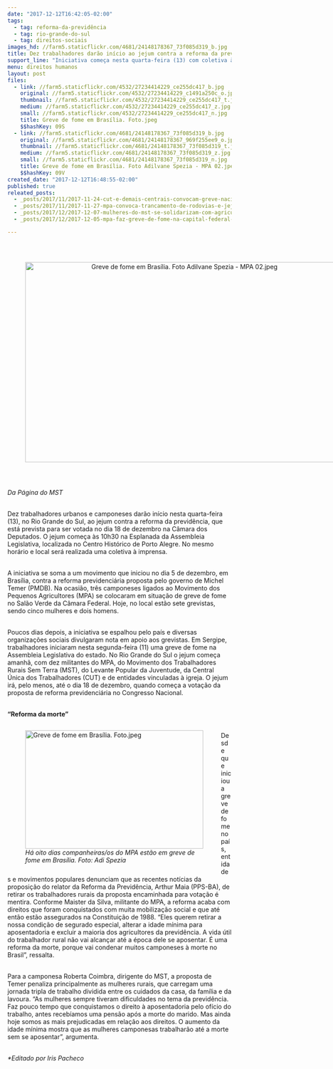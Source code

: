 ```yaml
---
date: "2017-12-12T16:42:05-02:00"
tags:
  - tag: reforma-da-previdência
  - tag: rio-grande-do-sul
  - tag: direitos-sociais
images_hd: //farm5.staticflickr.com/4681/24148178367_73f085d319_b.jpg
title: Dez trabalhadores darão início ao jejum contra a reforma da previdência no RS
support_line: "Iniciativa começa nesta quarta-feira (13) com coletiva à imprensa na Assembleia Legislativa, em Porto Alegre."
menu: direitos humanos
layout: post
files:
  - link: //farm5.staticflickr.com/4532/27234414229_ce255dc417_b.jpg
    original: //farm5.staticflickr.com/4532/27234414229_c1491a250c_o.jpg
    thumbnail: //farm5.staticflickr.com/4532/27234414229_ce255dc417_t.jpg
    medium: //farm5.staticflickr.com/4532/27234414229_ce255dc417_z.jpg
    small: //farm5.staticflickr.com/4532/27234414229_ce255dc417_n.jpg
    title: Greve de fome em Brasília. Foto.jpeg
    $$hashKey: 09S
  - link: //farm5.staticflickr.com/4681/24148178367_73f085d319_b.jpg
    original: //farm5.staticflickr.com/4681/24148178367_969f255ee9_o.jpg
    thumbnail: //farm5.staticflickr.com/4681/24148178367_73f085d319_t.jpg
    medium: //farm5.staticflickr.com/4681/24148178367_73f085d319_z.jpg
    small: //farm5.staticflickr.com/4681/24148178367_73f085d319_n.jpg
    title: Greve de fome em Brasília. Foto Adilvane Spezia - MPA 02.jpeg
    $$hashKey: 09V
created_date: "2017-12-12T16:48:55-02:00"
published: true
releated_posts:
  - _posts/2017/11/2017-11-24-cut-e-demais-centrais-convocam-greve-nacional-contra-reforma-da-previdencia-e-em-defesa-dos-direitos.md
  - _posts/2017/11/2017-11-27-mpa-convoca-trancamento-de-rodovias-e-jejum-publico-contra-reforma-da-previdencia.md
  - _posts/2017/12/2017-12-07-mulheres-do-mst-se-solidarizam-com-agricultoras-e-agricultores-em-greve-de-fome.md
  - _posts/2017/12/2017-12-05-mpa-faz-greve-de-fome-na-capital-federal-contra-a-reforma-da-previdencia.md

---
```

<p>&nbsp;</p>

<div style="text-align:center">
<figure class="image" style="display:inline-block"><img alt="Greve de fome em Brasília. Foto Adilvane Spezia - MPA 02.jpeg" height="450" src="//farm5.staticflickr.com/4681/24148178367_73f085d319_b.jpg" width="700" />
<figcaption></figcaption>
</figure>
</div>

<p>&nbsp;</p>

<p><em>Da P&aacute;gina do MST</em></p>

<p><br />
Dez trabalhadores urbanos e camponeses dar&atilde;o in&iacute;cio nesta quarta-feira (13), no Rio Grande do Sul, ao jejum contra a reforma da previd&ecirc;ncia, que est&aacute; prevista para ser votada no dia 18 de dezembro na C&acirc;mara dos Deputados. O jejum come&ccedil;a &agrave;s 10h30 na Esplanada da Assembleia Legislativa, localizada no Centro Hist&oacute;rico de Porto Alegre. No mesmo hor&aacute;rio e local ser&aacute; realizada uma coletiva &agrave; imprensa.</p>

<p><br />
A iniciativa se soma a um movimento que iniciou no dia 5 de dezembro, em Bras&iacute;lia, contra a reforma previdenci&aacute;ria proposta pelo governo de Michel Temer (PMDB). Na ocasi&atilde;o, tr&ecirc;s camponeses ligados ao Movimento dos Pequenos Agricultores (MPA) se colocaram em situa&ccedil;&atilde;o de greve de fome no Sal&atilde;o Verde da C&acirc;mara Federal. Hoje, no local est&atilde;o sete grevistas, sendo cinco mulheres e dois homens.</p>

<p><br />
Poucos dias depois, a iniciativa se espalhou pelo pa&iacute;s e diversas organiza&ccedil;&otilde;es sociais divulgaram nota em apoio aos grevistas. Em Sergipe, trabalhadores iniciaram nesta segunda-feira (11) uma greve de fome na Assembleia Legislativa do estado. No Rio Grande do Sul o jejum come&ccedil;a amanh&atilde;, com dez militantes do MPA, do Movimento dos Trabalhadores Rurais Sem Terra (MST), do Levante Popular da Juventude, da Central &Uacute;nica dos Trabalhadores (CUT) e de entidades vinculadas &agrave; igreja. O jejum ir&aacute;, pelo menos, at&eacute; o dia 18 de dezembro, quando come&ccedil;a a vota&ccedil;&atilde;o da proposta de reforma previdenci&aacute;ria no Congresso Nacional.</p>

<p><br />
<strong>&ldquo;Reforma da morte&rdquo;</strong></p>

<figure class="image" style="float:left"><img alt="Greve de fome em Brasília. Foto.jpeg" height="266" src="//farm5.staticflickr.com/4532/27234414229_ce255dc417_b.jpg" width="400" />
<figcaption><em>H&aacute; oito dias companheiras/os do MPA est&atilde;o em greve de<br />
fome em Bras&iacute;lia. Foto: Adi Spezia</em></figcaption>
</figure>

<p><br />
Desde que iniciou a greve de fome no pa&iacute;s, entidades e movimentos populares denunciam que as recentes not&iacute;cias da proposi&ccedil;&atilde;o do relator da Reforma da Previd&ecirc;ncia, Arthur Maia (PPS-BA), de retirar os trabalhadores rurais da proposta encaminhada para vota&ccedil;&atilde;o &eacute; mentira. Conforme Maister da Silva, militante do MPA, a reforma acaba com direitos que foram conquistados com muita mobiliza&ccedil;&atilde;o social e que at&eacute; ent&atilde;o est&atilde;o assegurados na Constitui&ccedil;&atilde;o de 1988. &ldquo;Eles querem retirar a nossa condi&ccedil;&atilde;o de segurado especial, alterar a idade m&iacute;nima para aposentadoria e excluir a maioria dos agricultores da previd&ecirc;ncia. A vida &uacute;til do trabalhador rural n&atilde;o vai alcan&ccedil;ar at&eacute; a &eacute;poca dele se aposentar. &Eacute; uma reforma da morte, porque vai condenar muitos camponeses &agrave; morte no Brasil&rdquo;, ressalta.</p>

<p><br />
Para a camponesa Roberta Coimbra, dirigente do MST, a proposta de Temer penaliza principalmente as mulheres rurais, que carregam uma jornada tripla de trabalho dividida entre os cuidados da casa, da fam&iacute;lia e da lavoura. &ldquo;As mulheres sempre tiveram dificuldades no tema da previd&ecirc;ncia. Faz pouco tempo que conquistamos o direito &agrave; aposentadoria pelo of&iacute;cio do trabalho, antes receb&iacute;amos uma pens&atilde;o ap&oacute;s a morte do marido. Mas ainda hoje somos as mais prejudicadas em rela&ccedil;&atilde;o aos direitos. O aumento da idade m&iacute;nima mostra que as mulheres camponesas trabalhar&atilde;o at&eacute; a morte sem se aposentar&rdquo;, argumenta.</p>

<p><br />
<em>*Editado por Iris Pacheco</em></p>
